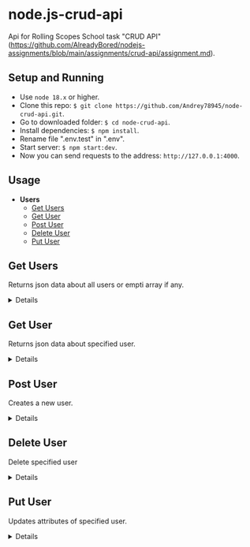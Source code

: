 # node.js-crud-api

Api for Rolling Scopes School task "CRUD API" (https://github.com/AlreadyBored/nodejs-assignments/blob/main/assignments/crud-api/assignment.md).

## Setup and Running

- Use `node 18.x` or higher.
- Clone this repo: `$ git clone https://github.com/Andrey78945/node-crud-api.git`.
- Go to downloaded folder: `$ cd node-crud-api`.
- Install dependencies: `$ npm install`.
- Rename file ".env.test" in ".env".
- Start server: `$ npm start:dev`.
- Now you can send requests to the address: `http://127.0.0.1:4000`.

## Usage

- **Users**
  - [Get Users](https://github.com/mikhama/async-race-api#get-users)
  - [Get User](https://github.com/mikhama/async-race-api#get-user)
  - [Post User](https://github.com/mikhama/async-race-api#post-user)
  - [Delete User](https://github.com/mikhama/async-race-api#delete-user)
  - [Put User](https://github.com/mikhama/async-race-api#put-user)

## **Get Users**

Returns json data about all users or empti array if any.

<details>

- **URL**

  api/users

- **Method:**

  `GET`

- **Headers:**

  None

- **URL Params**

  None

- **Query Params**

  None

- **Data Params**

  None

- **Success Response:**

  - **Code:** 200 OK <br />
    **Content:**
    ```json
    [
      {
        "id": " 8a6e0804-2bd0-4672-b79d-d97027f9071a",
        "username": "Max",
        "age": 56,
        "hobbies": ["sport", "TV", ...] || []
      }
    ]
    ```
    **Headers:**
    ```
      "X-Total-Count": "4"
    ```

- **Error Response:**

  None

- **Notes:**

  None

</details>

## **Get User**

Returns json data about specified user.

<details>

- **URL**

  api/users/:id

- **Method:**

  `GET`

- **Headers:**

  None

- **URL Params**

  **Required:**

  `id=[string uuid]`

- **Query Params**

  None

- **Data Params**

  None

- **Success Response:**

  - **Code:** 200 OK <br />
    **Content:**
    ```json
    {
      "id": " 8a6e0804-2bd0-4672-b79d-d97027f9071a",
        "username": "Max",
        "age": 56,
        "hobbies": ["sport", "TV"] || []
    }
    ```

- **Error Response:**

  - **Code:** 400 ID IS NOT UUID FORMAT <br />
    **Content:**
    ```json
    {}
    ```
  - **Code:** 404 NOT FOUND <br />
    **Content:**
    ```json
    {}
    ```

- **Notes:**

  None

</details>

## **Post User**

Creates a new user.

<details>

- **URL**

  api/users

- **Method:**

  `POST`

- **Headers:**

  `'Content-Type': 'application/json'`

- **URL Params**

  None

- **Query Params**

  None

- **Data Params**

  ```typescript
    {
     required username: string
     required age: number
     required hobbies: string[]
    }
  ```

- **Success Response:**

  - **Code:** 201 CREATED <br />
    **Content:**
    ```json
    {
      "id": " 8a6e0804-2bd0-4672-b79d-d97027f9071a",
      "username": "Max",
      "age": 56,
      "hobbies": ["sport", "TV"] || []
    }
    ```

- **Error Response:**

  - **Code:** 400 DATA DOES NOT HAVE SOME REQUIRED FIELDS <br />
    **Content:**
    ```json
    {}
    ```

- **Notes:**

  None

</details>

## **Delete User**

Delete specified user

<details>

- **URL**

  api/users/:id

- **Method:**

  `DELETE`

- **Headers:**

  None

- **URL Params**

  **Required:**

  `id=[string uuid]`

- **Query Params**

  None

- **Data Params**

  None

- **Success Response:**

  - **Code:** 200 OK <br />
    **Content:**
    ```json
    {}
    ```

- **Error Response:**

  - **Code:** 400 ID IS NOT UUID FORMAT <br />
    **Content:**

    ```json
    {}
    ```

  - **Code:** 404 NOT FOUND <br />
    **Content:**
    ```json
    {}
    ```

- **Notes:**

  None

</details>

## **Put User**

Updates attributes of specified user.

<details>

- **URL**

  api/users/:id

- **Method:**

  `PUT`

- **Headers:**

  `'Content-Type': 'application/json'`

- **URL Params**

  **Required:**

  `id=[string uuid]`

- **Query Params**

  None

- **Data Params**

  ```typescript
    {
      "username"?: "Max",
      "age"?: 56,
      "hobbies"?: ["sport", "TV"] || []
    }
  ```

- **Success Response:**

  - **Code:** 204 OK USER WAS UPDATED<br />
    **Content:**
    ```json
    {
      "id": "8a6e0804-2bd0-4672-b79d-d97027f9071a",
      "username": "Max",
      "age": 56,
      "hobbies": ["sport", "TV"] || []
    }
    ```

- **Error Response:**

  - **Code:** 400 ID IS NOT UUID FORMAT <br />
    **Content:**

    ```json
    {}
    ```

  - **Code:** 404 NOT FOUND <br />
    **Content:**
    ```json
    {}
    ```

- **Notes:**

  None

</details>
